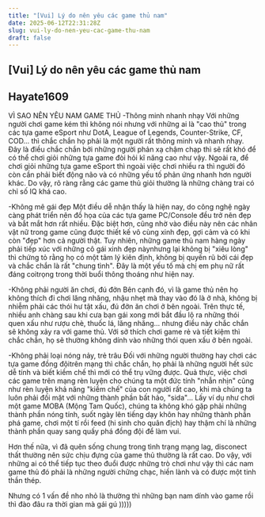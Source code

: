 ```yaml
---
title: "[Vui] Lý do nên yêu các game thủ nam"
date: 2025-06-12T22:31:28Z
slug: vui-ly-do-nen-yeu-cac-game-thu-nam
draft: false
---
```


## [Vui] Lý do nên yêu các game thủ nam

## Hayate1609

VÌ SAO NÊN YÊU NAM GAME THỦ
-Thông minh nhanh nhạy
Với những người chơi game kém thì không nói nhưng với những ai là "cao thủ" trong các tựa game eSport như DotA, League of Legends, Counter-Strike, CF, COD... thì chắc chắn họ phải là một người rất thông minh và nhanh nhạy. Đây là điều chắc chắn bởi những người phản xạ chậm chạp thì sẽ rất khó để có thể chơi giỏi những tựa game đòi hỏi kĩ năng cao như vậy. Ngoài ra, để chơi giỏi những tựa game eSport thì ngoài việc chơi nhiều ra thì người đó còn cần phải biết động não và có những yếu tố phản ứng nhanh hơn người khác. Do vậy, rõ ràng
rằng các game thủ giỏi thường là những chàng trai có chỉ số IQ khá cao.
 
-Không mê gái đẹp
Một điều dễ nhận thấy là hiện nay, do công nghệ ngày càng phát triển nên đồ họa của các tựa game PC/Console đều trở nên đẹp và bắt mắt hơn rất nhiều. Đặc biệt hơn, cũng nhờ vào điều này nên các nhân vật nữ trong game cũng được thiết kế vô cùng xinh đẹp, gợi cảm và có khi còn "đẹp" hơn cả người thật. Tuy nhiên, những game thủ nam hàng ngày phải tiếp xúc với những cô gái xinh đẹp nàynhưng lại không bị "xiêu lòng" thì
chứng tỏ rằng họ có một tâm lý kiên định, không bị quyến rũ bởi cái đẹp và chắc chắn là rất "chung tình". Đây là một yếu tố mà chị em phụ nữ rất đáng coitrọng trong thời buổi thông thoáng như hiện nay.
 
-Không phải người ăn chơi, đú đởn
Bên cạnh đó, vì là game thủ nên họ không thích đi chơi lăng nhăng, nhậu nhẹt mà thay vào đó là ở nhà, không bị nhiễm phải các thói hư tật xấu, đú đởn ăn chơi ở bên ngoài. Trên thực tế, nhiều anh chàng sau khi cưa bạn gái xong mới bắt đầu lộ ra những thói quen xấu như rượu chè, thuốc lá, lăng nhăng... nhưng điều này chắc chắn sẽ không xảy ra với game thủ. Với sở thích chơi game rẻ và tiết kiệm thì chắc chắn, họ sẽ thường không dính vào những thói quen xấu ở bên ngoài.
 
-Không phải loại nóng nảy, trẻ trâu Đối với những người thường hay chơi các tựa game đồng độitrên mạng thì chắc chắn, họ phải là những người hết sức dễ tính và biết kiềm chế thì mới có thể trụ vững được. Quả thực, việc chơi các game trên mạng rèn luyện cho chúng ta một đức tính "nhẫn nhịn" cũng như rèn luyện khả năng "kiềm chế" của con người rất cao, khi mà chúng ta luôn phải đối mặt với những thành phần bất hảo, "sida"... 
Lấy ví dụ như chơi một game MOBA (Mộng Tam Quốc), chúng ta không khó gặp phải những thành phần nóng tính, suốt ngày lên tiếng dạy khôn hay những thành phần phá game, chơi một tí rồi feed (hi sinh cho quân địch) hay thậm chí là những thành phần quay sang quấy phá đồng đội để làm vui.
 
Hơn thế nữa, vì đã quên sống chung trong tình trạng mạng lag, disconect thất thường nên sức chịu đựng của game thủ thường là rất cao. Do vậy, với những ai có thể tiếp tục theo đuổi được những trò chơi như vậy thì các nam game thủ đó phải là những người chững chạc, hiền lành và có được một tinh thần thép.
 
 
Nhưng có 1 vấn đề nho nhỏ là thường thì những bạn nam dính vào game rồi thì đào đâu ra thời gian mà
gái gú )))))